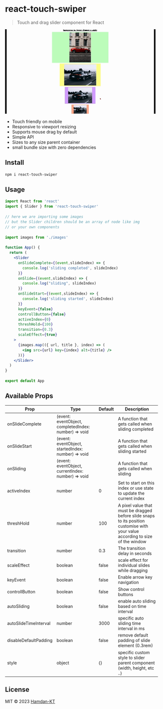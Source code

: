 # react-touch-swiper

> Touch and drag slider component for React

![Slider Gif](./touch-slider-demo.gif)

- Touch friendly on mobile
- Responsive to viewport resizing
- Supports mouse drag by default
- Simple API
- Sizes to any size parent container
- small bundle size with zero dependencies

## Install

```bash
npm i react-touch-swiper
```

## Usage

```jsx
import React from 'react'
import { Slider } from 'react-touch-swiper'

// here we are importing some images
// but the Slider children should be an array of node like img
// or your own components

import images from './images'

function App() {
  return (
    <Slider
      onSlideComplete={(event,slideIndex) => {
        console.log('sliding completed', slideIndex)
      }}
      onSlide={(event,slideIndex) => {
        console.log("sliding", slideIndex)
      }}
      onSlideStart={(event,slideIndex) => {
        console.log('sliding started', slideIndex)
      }}
      keyEvent={false}
      controllButton={false}
      activeIndex={0}
      threshHold={100}
      transition={0.3}
      scaleEffect={true}
    >
      {images.map(({ url, title }, index) => (
        <img src={url} key={index} alt={title} />
      ))}
    </Slider>
  )
}

export default App
```

## Available Props

| Prop            | Type                             | Default | Description                                                         |
| --------------- | -------------------------------- | ------- | ------------------------------------------------------------------- |
| onSlideComplete | (event: eventObject, completedIndex: number) => void |         | A function that gets called when sliding completed                            |
| onSlideStart    | (event: eventObject, startedIndex: number) => void     |         | A function that gets called when sliding started                                |
| onSliding       | (event: eventObject, currentIndex: number) => void |         | A function that gets called when sliding
| activeIndex     | number                           | 0       | Set to start on this index or use state to update the current index |
| threshHold      | number                           | 100     | A pixel value that must be dragged before slide snaps to its position customise with your value according to size of the window   |
| transition      | number                           | 0.3     | The transition delay in seconds  |
| scaleEffect     | boolean                          | false   | scale effect for individual slides while dragging                    |
| keyEvent        | boolean                          | false   | Enable arrow key navigation  |
| controllButton  | boolean                          | false   | Show control buttons                  |
| autoSliding  | boolean                          | false   | enable auto sliding based on time interval              |
| autoSlideTimeInterval  | number                         | 3000 | specific auto sliding time interval in ms                  |
|disableDefaultPadding  | boolean                         | false | remove default padding of slide element (0.3rem)                |
| style  | object                         | {}  | specific custom style to slider parent component (width, height, etc ..)               |


## License

MIT © 2023 [Hamdan-KT](https://github.com/Hamdan-KT)
